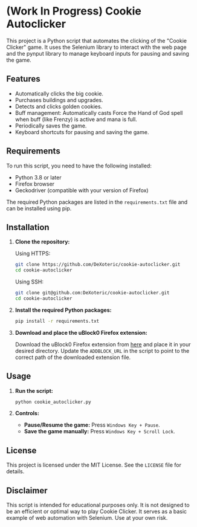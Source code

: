 # (Work In Progress) Cookie Autoclicker

This project is a Python script that automates the clicking of the "Cookie Clicker" game. It uses the Selenium library to interact with the web page and the pynput library to manage keyboard inputs for pausing and saving the game.

## Features

- Automatically clicks the big cookie.
- Purchases buildings and upgrades.
- Detects and clicks golden cookies.
- Buff management: Automatically casts Force the Hand of God spell when buff (like Frenzy) is active and mana is full.
- Periodically saves the game.
- Keyboard shortcuts for pausing and saving the game.

## Requirements

To run this script, you need to have the following installed:

- Python 3.8 or later
- Firefox browser
- Geckodriver (compatible with your version of Firefox)

The required Python packages are listed in the `requirements.txt` file and can be installed using pip.

## Installation

1. **Clone the repository:**

   Using HTTPS:

   ```bash
   git clone https://github.com/DeXoteric/cookie-autoclicker.git
   cd cookie-autoclicker
   ```

   Using SSH:

   ```bash
   git clone git@github.com:DeXoteric/cookie-autoclicker.git
   cd cookie-autoclicker
   ```

2. **Install the required Python packages:**

   ```bash
   pip install -r requirements.txt
   ```

3. **Download and place the uBlock0 Firefox extension:**

   Download the uBlock0 Firefox extension from [here](https://github.com/gorhill/uBlock/releases) and place it in your desired directory. Update the `ADDBLOCK_URL` in the script to point to the correct path of the downloaded extension file.

## Usage

1. **Run the script:**

   ```bash
   python cookie_autoclicker.py
   ```

2. **Controls:**

   - **Pause/Resume the game:** Press `Windows Key + Pause`.
   - **Save the game manually:** Press `Windows Key + Scroll Lock`.

## License

This project is licensed under the MIT License. See the `LICENSE` file for details.

## Disclaimer

This script is intended for educational purposes only. It is not designed to be an efficient or optimal way to play Cookie Clicker. It serves as a basic example of web automation with Selenium. Use at your own risk.
